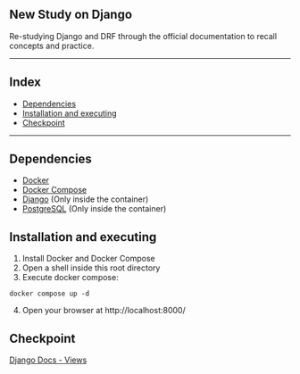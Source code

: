 <h2>New Study on Django</h2>

Re-studying Django and DRF through the official documentation
to recall concepts and practice.

---

<h2>Index</h2>

- [Dependencies](#dependencies)
- [Installation and executing](#installation-and-executing)
- [Checkpoint](#checkpoint)

---

## Dependencies

- [Docker](https://www.docker.com/)
- [Docker Compose](https://docs.docker.com/compose/)
- [Django](https://www.djangoproject.com/) (Only inside the container)
- [PostgreSQL](https://www.postgresql.org/) (Only inside the container)

## Installation and executing

1. Install Docker and Docker Compose
2. Open a shell inside this root directory
3. Execute docker compose:

```shell
docker compose up -d
```

4. Open your browser at http://localhost:8000/

## Checkpoint

[Django Docs - Views](https://docs.djangoproject.com/en/4.1/intro/tutorial04/#use-generic-views-less-code-is-better)
